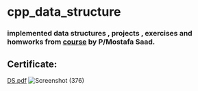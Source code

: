 # cpp_data_structure
### implemented data structures , projects , exercises and homworks from [course](https://www.udemy.com/course/dscpp-skills/?couponCode=ST22FS22724) by P/Mostafa Saad.
## Certificate:
[DS.pdf](https://github.com/lolooppo/CsGetSkilled-Data-Structures/files/14413057/DS.pdf)
![Screenshot (376)](https://github.com/lolooppo/CsGetSkilled-Data-Structures/assets/99070234/290b9f3f-2778-40f9-bde8-16afd3ed752f)
